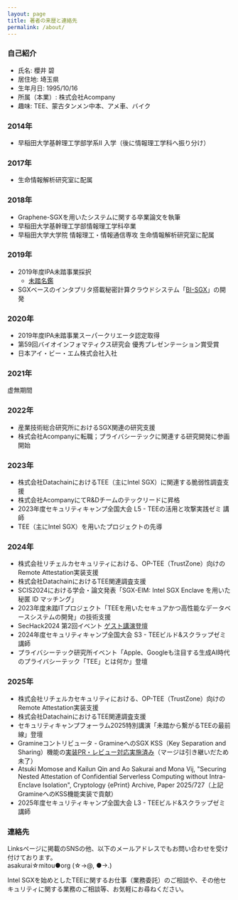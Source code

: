 ```yaml
---
layout: page
title: 著者の来歴と連絡先
permalink: /about/
---
```


### 自己紹介
* 氏名: 櫻井 碧
* 居住地: 埼玉県
* 生年月日: 1995/10/16
* 所属（本業）: 株式会社Acompany
* 趣味: TEE、蒙古タンメン中本、アメ車、バイク

### 2014年
* 早稲田大学基幹理工学部学系II 入学（後に情報理工学科へ振り分け）

### 2017年
* 生命情報解析研究室に配属

### 2018年
* Graphene-SGXを用いたシステムに関する卒業論文を執筆
* 早稲田大学基幹理工学部情報理工学科卒業
* 早稲田大学大学院 情報理工・情報通信専攻 生命情報解析研究室に配属

### 2019年
* 2019年度IPA未踏事業採択
  * [未踏名鑑](https://scrapbox.io/mitou-meikan/%E6%AB%BB%E4%BA%95_%E7%A2%A7)
* SGXベースのインタプリタ搭載秘密計算クラウドシステム「[BI-SGX](https://bi-sgx.net/)」の開発

### 2020年
* 2019年度IPA未踏事業スーパークリエータ認定取得
* 第59回バイオインフォマティクス研究会 優秀プレゼンテーション賞受賞
* 日本アイ・ビー・エム株式会社入社

### 2021年
虚無期間

### 2022年
* 産業技術総合研究所におけるSGX関連の研究支援
* 株式会社Acompanyに転職；プライバシーテックに関連する研究開発に参画開始

### 2023年
* 株式会社DatachainにおけるTEE（主にIntel SGX）に関連する脆弱性調査支援
* 株式会社AcompanyにてR&Dチームのテックリードに昇格
* 2023年度セキュリティキャンプ全国大会 L5 - TEEの活用と攻撃実践ゼミ 講師
* TEE（主にIntel SGX）を用いたプロジェクトの先導

### 2024年
* 株式会社リチェルカセキュリティにおける、OP-TEE（TrustZone）向けのRemote Attestation実装支援
* 株式会社DatachainにおけるTEE関連調査支援
* SCIS2024における学会・論文発表「SGX-EIM: Intel SGX Enclave を用いた秘匿 ID マッチング」
* 2023年度未踏ITプロジェクト「TEEを用いたセキュアかつ高性能なデータベースシステムの開発」の技術支援
* SecHack2024 第2回イベント [ゲスト講演登壇](https://sechack365.nict.go.jp/report/2024/report_week02.html)
* 2024年度セキュリティキャンプ全国大会 S3 - TEEビルド&スクラップゼミ 講師
* プライバシーテック研究所イベント「Apple、Googleも注目する生成AI時代のプライバシーテック「TEE」とは何か」登壇

### 2025年
* 株式会社リチェルカセキュリティにおける、OP-TEE（TrustZone）向けのRemote Attestation実装支援
* 株式会社DatachainにおけるTEE関連調査支援
* セキュリティキャンプフォーラム2025特別講演「未踏から繋がるTEEの最前線」登壇
* Gramineコントリビュータ - GramineへのSGX KSS（Key Separation and Sharing）機能の[実装PR・レビュー対応実施済み](https://github.com/gramineproject/gramine/pull/2101)（マージは引き継いだため未了）
* Atsuki Momose and Kailun Qin and Ao Sakurai and Mona Vij, "Securing Nested Attestation of Confidential Serverless Computing without Intra-Enclave Isolation", Cryptology {ePrint} Archive, Paper 2025/727（上記GramineへのKSS機能実装で貢献）
* 2025年度セキュリティキャンプ全国大会 L3 - TEEビルド&スクラップゼミ 講師

### 連絡先
Linksページに掲載のSNSの他、以下のメールアドレスでもお問い合わせを受け付けております。  
asakurai☆mitou●org (☆->@, ●->.)  

Intel SGXを始めとしたTEEに関するお仕事（業務委託）のご相談や、その他セキュリティに関する業務のご相談等、お気軽にお尋ねください。